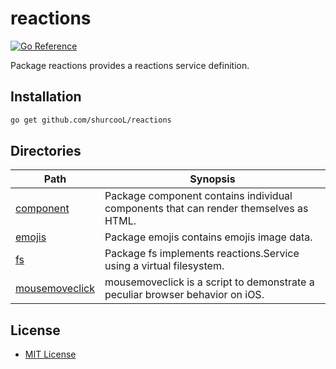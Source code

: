 reactions
=========

[![Go Reference](https://pkg.go.dev/badge/github.com/shurcooL/reactions.svg)](https://pkg.go.dev/github.com/shurcooL/reactions)

Package reactions provides a reactions service definition.

Installation
------------

```sh
go get github.com/shurcooL/reactions
```

Directories
-----------

| Path                                                                              | Synopsis                                                                             |
|-----------------------------------------------------------------------------------|--------------------------------------------------------------------------------------|
| [component](https://pkg.go.dev/github.com/shurcooL/reactions/component)           | Package component contains individual components that can render themselves as HTML. |
| [emojis](https://pkg.go.dev/github.com/shurcooL/reactions/emojis)                 | Package emojis contains emojis image data.                                           |
| [fs](https://pkg.go.dev/github.com/shurcooL/reactions/fs)                         | Package fs implements reactions.Service using a virtual filesystem.                  |
| [mousemoveclick](https://pkg.go.dev/github.com/shurcooL/reactions/mousemoveclick) | mousemoveclick is a script to demonstrate a peculiar browser behavior on iOS.        |

License
-------

-	[MIT License](LICENSE)
